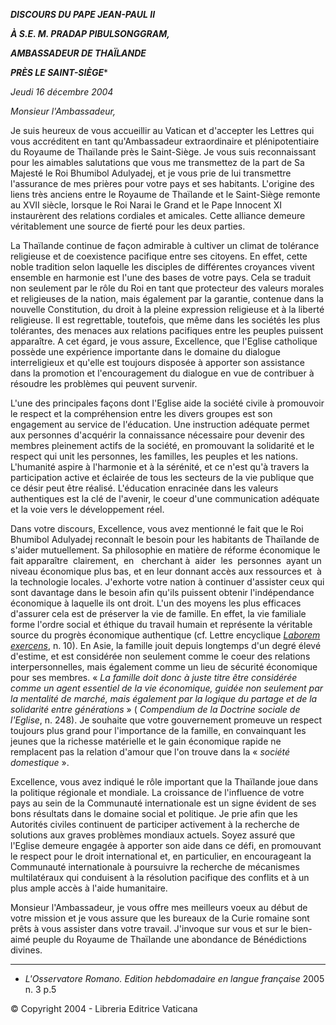 ***DISCOURS DU PAPE JEAN-PAUL II***

***À S.E. M. PRADAP PIBULSONGGRAM,***

***AMBASSADEUR DE THAÏLANDE***

***PRÈS LE SAINT-SIÈGE****

*Jeudi 16 décembre 2004*

*Monsieur l'Ambassadeur,*

Je suis heureux de vous accueillir au Vatican et d'accepter les Lettres qui vous accréditent en tant qu'Ambassadeur extraordinaire et plénipotentiaire du Royaume de Thaïlande près le Saint-Siège. Je vous suis reconnaissant pour les aimables salutations que vous me transmettez de la part de Sa Majesté le Roi Bhumibol Adulyadej, et je vous prie de lui transmettre l'assurance de mes prières pour votre pays et ses habitants. L'origine des liens très anciens entre le Royaume de Thaïlande et le Saint-Siège remonte au XVII siècle, lorsque le Roi Narai le Grand et le Pape Innocent XI instaurèrent des relations cordiales et amicales. Cette alliance demeure véritablement une source de fierté pour les deux parties.

La Thaïlande continue de façon admirable à cultiver un climat de tolérance religieuse et de coexistence pacifique entre ses citoyens. En effet, cette noble tradition selon laquelle les disciples de différentes croyances vivent ensemble en harmonie est l'une des bases de votre pays. Cela se traduit non seulement par le rôle du Roi en tant que protecteur des valeurs morales et religieuses de la nation, mais également par la garantie, contenue dans la nouvelle Constitution, du droit à la pleine expression religieuse et à la liberté religieuse. Il est regrettable, toutefois, que même dans les sociétés les plus tolérantes, des menaces aux relations pacifiques entre les peuples puissent apparaître. A cet égard, je vous assure, Excellence, que l'Eglise catholique possède une expérience importante dans le domaine du dialogue interreligieux et qu'elle est toujours disposée à apporter son assistance dans la promotion et l'encouragement du dialogue en vue de contribuer à résoudre les problèmes qui peuvent survenir.

L'une des principales façons dont l'Eglise aide la société civile à promouvoir le respect et la compréhension entre les divers groupes est son engagement au service de l'éducation. Une instruction adéquate permet aux personnes d'acquérir la connaissance nécessaire pour devenir des membres pleinement actifs de la société, en promouvant la solidarité et le respect qui unit les personnes, les familles, les peuples et les nations. L'humanité aspire à l'harmonie et à la sérénité, et ce n'est qu'à travers la participation active et éclairée de tous les secteurs de la vie publique que ce désir peut être réalisé. L'éducation enracinée dans les valeurs authentiques est la clé de l'avenir, le coeur d'une communication adéquate et la voie vers le développement réel.

Dans votre discours, Excellence, vous avez mentionné le fait que le Roi Bhumibol Adulyadej reconnaît le besoin pour les habitants de Thaïlande de s'aider mutuellement. Sa philosophie en matière de réforme économique le fait apparaître  clairement,  en   cherchant à  aider  les  personnes  ayant un niveau économique plus bas, et en leur donnant accès aux ressources et  à la technologie locales. J'exhorte votre nation à continuer d'assister ceux qui sont davantage dans le besoin afin qu'ils puissent obtenir l'indépendance économique à laquelle ils ont droit. L'un des moyens les plus efficaces d'assurer cela est de préserver la vie de famille. En effet, la vie familiale forme l'ordre social et éthique du travail humain et représente la véritable source du progrès économique authentique (cf. Lettre encyclique *[Laborem exercens](http://www.vatican.va/edocs/FRA0076/_INDEX.HTM)*, n. 10). En Asie, la famille jouit depuis longtemps d'un degré élevé d'estime, et est considérée non seulement comme le coeur des relations interpersonnelles, mais également comme un lieu de sécurité économique pour ses membres. « *La famille doit donc à juste titre être considérée comme un agent essentiel de la vie économique, guidée non seulement par la mentalité de marché, mais également par la logique du partage et de la solidarité entre générations* » ( *Compendium de la Doctrine sociale de l'Eglise*, n. 248). Je souhaite que votre gouvernement promeuve un respect toujours plus grand pour l'importance de la famille, en convainquant les jeunes que la richesse matérielle et le gain économique rapide ne remplacent pas la relation d'amour que l'on trouve dans la « *société domestique* ».

Excellence, vous avez indiqué le rôle important que la Thaïlande joue dans la politique régionale et mondiale. La croissance de l'influence de votre pays au sein de la Communauté internationale est un signe évident de ses bons résultats dans le domaine social et politique. Je prie afin que les Autorités civiles continuent de participer activement à la recherche de solutions aux graves problèmes mondiaux actuels. Soyez assuré que l'Eglise demeure engagée à apporter son aide dans ce défi, en promouvant le respect pour le droit international et, en particulier, en encourageant la Communauté internationale à poursuivre la recherche de mécanismes multilatéraux qui conduisent à la résolution pacifique des conflits et à un plus ample accès à l'aide humanitaire.

Monsieur l'Ambassadeur, je vous offre mes meilleurs voeux au début de votre mission et je vous assure que les bureaux de la Curie romaine sont prêts à vous assister dans votre travail. J'invoque sur vous et sur le bien-aimé peuple du Royaume de Thaïlande une abondance de Bénédictions divines.

* * *

* *L'Osservatore Romano. Edition hebdomadaire en langue française* 2005 n. 3 p.5

© Copyright 2004 - Libreria Editrice Vaticana